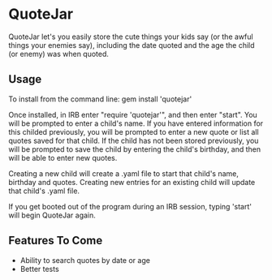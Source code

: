 # QuoteJar

QuoteJar let's you easily store the cute things your kids say (or the awful things your enemies say),
including the date quoted and the age the child (or enemy) was when quoted. 

## Usage

To install from the command line: gem install 'quotejar'

Once installed, in IRB enter "require 'quotejar'", and then enter "start".
You will be prompted to enter a child's name. If you have entered information
for this childed previously, you will be prompted to enter a new quote or list
all quotes saved for that child. If the child has not been stored previously,
you will be prompted to save the child by entering the child's birthday, and
then will be able to enter new quotes.

Creating a new child will create a .yaml file to start that child's name, birthday and quotes.
Creating new entries for an existing child will update that child's .yaml file.

If you get booted out of the program during an IRB session, typing 'start' will begin QuoteJar again. 

## Features To Come

- Ability to search quotes by date or age
- Better tests
